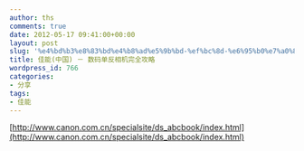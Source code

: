 ```yaml
---
author: ths
comments: true
date: 2012-05-17 09:41:00+00:00
layout: post
slug: '%e4%bd%b3%e8%83%bd%e4%b8%ad%e5%9b%bd-%ef%bc%8d-%e6%95%b0%e7%a0%81%e5%8d%95%e5%8f%8d%e7%9b%b8%e6%9c%ba%e5%ae%8c%e5%85%a8%e6%94%bb%e7%95%a5'
title: 佳能(中国) － 数码单反相机完全攻略
wordpress_id: 766
categories:
- 分享
tags:
- 佳能
---
```


[http://www.canon.com.cn/specialsite/ds_abcbook/index.html](http://www.canon.com.cn/specialsite/ds_abcbook/index.html)



